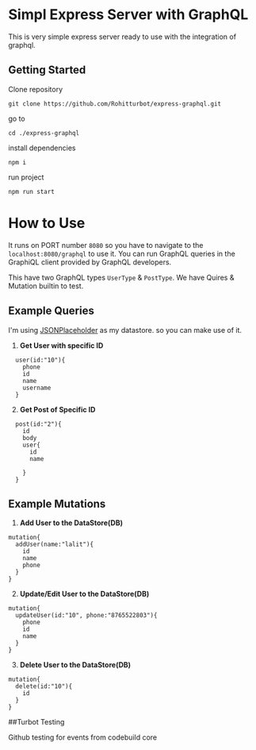 # Simpl Express Server with GraphQL

This is very simple express server ready to use with the integration of graphql.

## Getting Started

Clone repository

```
git clone https://github.com/Rohitturbot/express-graphql.git
```

go to

```
cd ./express-graphql
```

install dependencies

```
npm i
```

run project

```
npm run start
```

# How to Use

It runs on PORT number `8080` so you have to navigate to the `localhost:8080/graphql` to use it. You can run GraphQL queries in the GraphiQL client provided by GraphQL developers.

This have two GraphQL types `UserType` & `PostType`. We have Quires & Mutation builtin to test.

## Example Queries

I'm using [JSONPlaceholder](https://jsonplaceholder.typicode.com/) as my datastore. so you can make use of it.

1. **Get User with specific ID**

```
  user(id:"10"){
    phone
    id
    name
    username
  }
```

2. **Get Post of Specific ID**

```
  post(id:"2"){
    id
    body
    user{
      id
      name

    }
  }
```

## Example Mutations

1. **Add User to the DataStore(DB)**

```
mutation{
  addUser(name:"lalit"){
    id
    name
    phone
  }
}
```

2. **Update/Edit User to the DataStore(DB)**

```
mutation{
  updateUser(id:"10", phone:"8765522803"){
    phone
    id
    name
  }
}
```

3. **Delete User to the DataStore(DB)**

```
mutation{
  delete(id:"10"){
    id
  }
}
```

##Turbot Testing

Github testing for events from codebuild core
